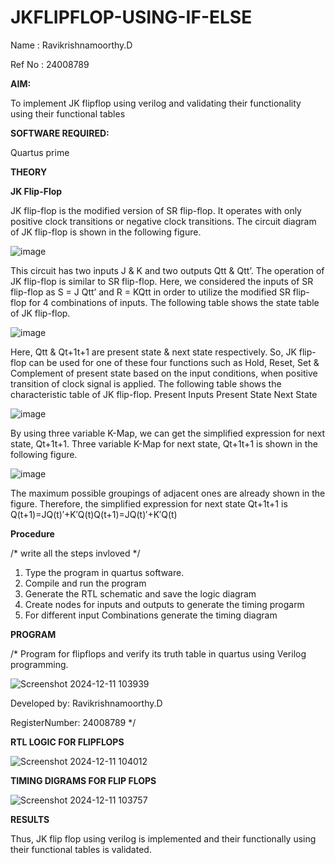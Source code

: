 # JKFLIPFLOP-USING-IF-ELSE

Name : Ravikrishnamoorthy.D

Ref No : 24008789

**AIM:** 

To implement  JK flipflop using verilog and validating their functionality using their functional tables

**SOFTWARE REQUIRED:**

Quartus prime

**THEORY**

**JK Flip-Flop**

JK flip-flop is the modified version of SR flip-flop. It operates with only positive clock transitions or negative clock transitions. The circuit diagram of JK flip-flop is shown in the following figure.

![image](https://github.com/naavaneetha/JKFLIPFLOP-USING-IF-ELSE/assets/154305477/a649c30b-232b-4558-b188-fd6c09845180)


This circuit has two inputs J & K and two outputs Qtt & Qtt’. The operation of JK flip-flop is similar to SR flip-flop. Here, we considered the inputs of SR flip-flop as S = J Qtt’ and R = KQtt in order to utilize the modified SR flip-flop for 4 combinations of inputs. The following table shows the state table of JK flip-flop.

![image](https://github.com/naavaneetha/JKFLIPFLOP-USING-IF-ELSE/assets/154305477/c4360742-e8a8-4937-b089-c46c0433f9a3)

 
Here, Qtt & Qt+1t+1 are present state & next state respectively. So, JK flip-flop can be used for one of these four functions such as Hold, Reset, Set & Complement of present state based on the input conditions, when positive transition of clock signal is applied. The following table shows the characteristic table of JK flip-flop. Present Inputs Present State Next State
 
![image](https://github.com/naavaneetha/JKFLIPFLOP-USING-IF-ELSE/assets/154305477/6c275261-a6d5-4c37-a3a7-1e88ca11c4cd)

By using three variable K-Map, we can get the simplified expression for next state, Qt+1t+1. Three variable K-Map for next state, Qt+1t+1 is shown in the following figure.
 
![image](https://github.com/naavaneetha/JKFLIPFLOP-USING-IF-ELSE/assets/154305477/5174f41b-0ce0-4329-a372-6d1943ea6673)

The maximum possible groupings of adjacent ones are already shown in the figure. Therefore, the simplified expression for next state Qt+1t+1 is Q(t+1)=JQ(t)′+K′Q(t)Q(t+1)=JQ(t)′+K′Q(t)

**Procedure**

/* write all the steps invloved */

1. Type the program in quartus software.
2. Compile and run the program
3. Generate the RTL schematic and save the logic diagram
4. Create nodes for inputs and outputs to generate the timing progarm
5. For different input Combinations generate the timing diagram

**PROGRAM**

/* Program for flipflops and verify its truth table in quartus using Verilog programming.

![Screenshot 2024-12-11 103939](https://github.com/user-attachments/assets/ad990c5a-19b8-4677-b06f-26e462c052b4)



Developed by: Ravikrishnamoorthy.D

RegisterNumber: 24008789
*/

**RTL LOGIC FOR FLIPFLOPS**

![Screenshot 2024-12-11 104012](https://github.com/user-attachments/assets/a001a7b6-ffa2-44b1-9ee1-dee7b31eb907)


**TIMING DIGRAMS FOR FLIP FLOPS**

![Screenshot 2024-12-11 103757](https://github.com/user-attachments/assets/cf19ed82-a2f0-4bb4-b9a0-2faa13c14c47)


**RESULTS**

Thus, JK flip flop using verilog is implemented and their functionally using their functional tables is validated.
